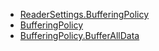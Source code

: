 * [ReaderSettings.BufferingPolicy](xref:Melanchall.DryWetMidi.Core.ReaderSettings.BufferingPolicy)
* [BufferingPolicy](xref:Melanchall.DryWetMidi.Core.BufferingPolicy)
* [BufferingPolicy.BufferAllData](xref:Melanchall.DryWetMidi.Core.BufferingPolicy.BufferAllData)